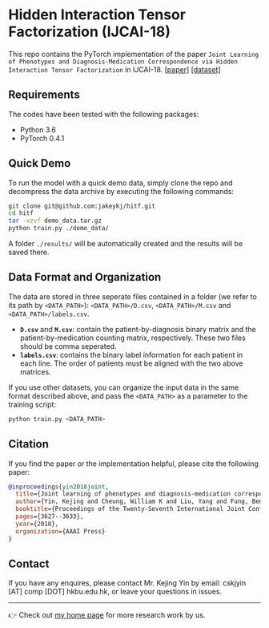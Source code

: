 # Hidden Interaction Tensor Factorization (IJCAI-18)

This repo contains the PyTorch implementation of the paper `Joint Learning of Phenotypes and Diagnosis-Medication Correspondence via Hidden Interaction Tensor Factorization` in IJCAI-18. [[paper]](http://www.ijcai.org/proceedings/2018/504) [[dataset]](https://mimic.physionet.org/)

## Requirements
The codes have been tested with the following packages:
- Python 3.6  
- PyTorch 0.4.1  

## Quick Demo
To run the model with a quick demo data, simply clone the repo and decompress the data archive by executing the following commands:
```bash
git clone git@github.com:jakeykj/hitf.git
cd hitf
tar -xzvf demo_data.tar.gz
python train.py ./demo_data/
```
A folder `./results/` will be automatically created and the results will be saved there.

## Data Format and Organization
The data are stored in three seperate files contained in a folder (we refer to its path by `<DATA_PATH>`): `<DATA_PATH>/D.csv`, `<DATA_PATH>/M.csv` and `<DATA_PATH>/labels.csv`.
- **`D.csv`** and **`M.csv`**: contain the patient-by-diagnosis binary matrix and the patient-by-medication counting matrix, respectively. These two files should be comma seperated.
- **`labels.csv`**: contains the binary label information for each patient in each line. The order of patients must be aligned with the two above matrices.

If you use other datasets, you can organize the input data in the same format described above, and pass the `<DATA_PATH>` as a parameter to the training script:
```bash
python train.py <DATA_PATH>
```


## Citation
If you find the paper or the implementation helpful, please cite the following paper:
```bib
@inproceedings{yin2018joint,
  title={Joint learning of phenotypes and diagnosis-medication correspondence via hidden interaction tensor factorization},
  author={Yin, Kejing and Cheung, William K and Liu, Yang and Fung, Benjamin C. M. and Poon, Jonathan},
  booktitle={Proceedings of the Twenty-Seventh International Joint Conference on Artificial Intelligence ({IJCAI-18})},
  pages={3627--3633},
  year={2018},
  organization={AAAI Press}
}
```

## Contact
If you have any enquires, please contact Mr. Kejing Yin by email: cskjyin [AT] comp [DOT] hkbu.edu.hk, or leave your questions in issues. 

---
:point_right: Check out [my home page](https://kejing.me) for more research work by us.

